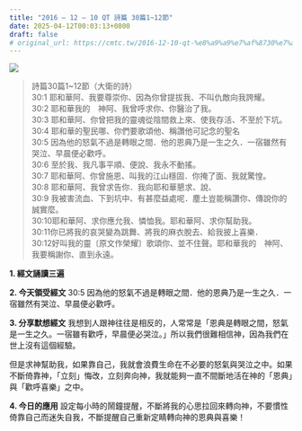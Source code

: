 ```yaml
---
title: "2016 – 12 – 10 QT 詩篇 30篇1~12節"
date: 2025-04-12T00:03:13+0800
draft: false
# original_url: https://cmtc.tw/2016-12-10-qt-%e8%a9%a9%e7%af%8730%e7%af%87112%e7%af%80
---
```


![](/images/qt.jpg)
> 詩篇30篇1\~12節（大衛的詩）  
> 30:1 耶和華阿、我要尊崇你、因為你曾提拔我、不叫仇敵向我誇耀。  
> 30:2 耶和華我的　神阿、我曾呼求你、你醫治了我。  
> 30:3 耶和華阿、你曾把我的靈魂從陰間救上來、使我存活、不至於下坑。  
> 30:4 耶和華的聖民哪、你們要歌頌他、稱讚他可記念的聖名  
> 30:5 因為他的怒氣不過是轉眼之間．他的恩典乃是一生之久．一宿雖然有哭泣、早晨便必歡呼。  
> 30:6 至於我、我凡事平順、便說、我永不動搖。  
> 30:7 耶和華阿、你曾施恩、叫我的江山穩固．你掩了面、我就驚惶。  
> 30:8 耶和華阿、我曾求告你．我向耶和華懇求、說、  
> 30:9 我被害流血、下到坑中、有甚麼益處呢．塵土豈能稱讚你、傳說你的誠實麼。  
> 30:10耶和華阿、求你應允我、憐恤我。耶和華阿、求你幫助我。  
> 30:11你已將我的哀哭變為跳舞、將我的麻衣脫去、給我披上喜樂．  
> 30:12好叫我的靈〔原文作榮耀〕歌頌你、並不住聲。耶和華我的　神阿、我要稱謝你、直到永遠。

**1. 經文誦讀三遍**

**2. 今天領受經文**
30:5 因為他的怒氣不過是轉眼之間．他的恩典乃是一生之久．一宿雖然有哭泣、早晨便必歡呼。

**3. 分享默想經文**
我想到人跟神往往是相反的，人常常是「恩典是轉眼之間，怒氣是一生之久。一宿雖有歡呼，早晨便必哭泣。」所以我們很難相信神，因為我們在世上沒有這個經驗。

但是求神幫助我，如果靠自己，我就會浪費生命在不必要的怒氣與哭泣之中。如果不斷倚靠神，「立刻」悔改，立刻奔向神，我就能夠一直不間斷地活在神的「恩典」與「歡呼喜樂」之中。

**4. 今日的應用**
設定每小時的鬧鐘提醒，不斷將我的心思拉回來轉向神，不要慣性倚靠自己而迷失自我，不斷提醒自己重新定睛轉向神的恩典與喜樂！
